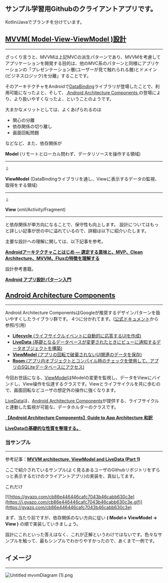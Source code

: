 ## サンプル学習用Githubのクライアントアプリです。
Kotlin/Javaでブランチを分けています。

## [MVVM( Model-View-ViewModel )設計](https://ja.wikipedia.org/wiki/Model_View_ViewModel)
***

ざっくり言うと、MVVMは上記MVCの派生パターンであり、MVVMを考慮してアプリケーションを開発する目的は、他のMVC系のパターンと同様にアプリケーションの「プレゼンテーション層(ユーザーが見て触れられる層)とドメイン(ビジネスロジック)を分離」することです。

そのアーキテクチャをAndroidで[DataBinding](https://developer.android.com/topic/libraries/data-binding/?hl=ja)ライブラリが登場したことで、利用可能になったよと、そして、[ Android Architecture Components ](https://developer.android.com/topic/libraries/architecture/)の登場により、より扱いやすくなったよ、ということのようです。

大まかなメリットとしては、よくあげられるのは

- 関心の分離
- 依存関係の切り離し
- 画面回転問題

などなど、また、依存関係が

**Model**
(リモートとローカル問わず、データリソースを操作する領域)
***

⇩

**ViewModel**
(DataBindingライブラリを通し、Viewに表示するデータの監視、取得をする領域)
***

⇩

**View**
(xml/Activity/Fragment)
***

と依存関係が単方向になることで、保守性も向上します。
設計についてはもっと詳しい記事が世の中に溢れているので、詳細は以下に紹介いたします。

主要な設計への理解に関しては、以下記事を参考。

**[Androidアーキテクチャことはじめ ― 選定する意味と、MVP、Clean Architecture、MVVM、Fluxの特徴を理解する](https://employment.en-japan.com/engineerhub/entry/2018/01/17/110000)**

設計参考書籍。

**[Android アプリ設計パターン入門](https://peaks.cc/books/architecture_patterns)**

## [Android Architecture Components](https://developer.android.com/topic/libraries/architecture/)
***

Android Architecture ComponentsはGoogleが推奨するデザインパターンを扱いやすくしたライブラリ群です。
4つに分かれてます。([公式ドキュメント](https://developer.android.com/topic/libraries/architecture/)から参照/引用)

- [**Lifecycle** (ライフサイクルイベントに自動的に応答するUIを作成)](https://developer.android.com/topic/libraries/architecture/lifecycle)
- [**LiveData** (基礎となるデータベースが変更されたときにビューに通知するデータオブジェクトを構築)](https://developer.android.com/topic/libraries/architecture/livedata)
- [**ViewModel** (アプリの回転で破棄されないUI関連のデータを保存)](https://developer.android.com/topic/libraries/architecture/viewmodel)
- [**Room** (アプリ内オブジェクトとコンパイル時のチェックを使用して、アプリのSQLiteデータベースにアクセス)](https://developer.android.com/topic/libraries/architecture/room)



今回お世話になる、[ViewModel](https://developer.android.com/topic/libraries/architecture/viewmodel)はModelの変更を監視し、データをViewにバインドし、View操作を伝達するクラスです。Viewとライフサイクルを共に歩むので、画面回転などユーザの想定外の操作に強くなります。

[LiveData](https://developer.android.com/topic/libraries/architecture/livedata)は、[Android Architecture Components](https://developer.android.com/topic/libraries/architecture/)が提供する、ライフサイクルと連動した監視が可能な、データホルダーのクラスです。

**[【Android Architecture Components】Guide to App Architecture 和訳](https://qiita.com/oya-t/items/e4f65ec42de9ee65d6f1)**

**[LiveDataの基礎的な性質を整理する。](https://qiita.com/nukka123/items/f7af4445d737c821c24c)**

### 当サンプル
***

参考記事：**[MVVM architecture, ViewModel and LiveData (Part 1)](https://proandroiddev.com/mvvm-architecture-viewmodel-and-livedata-part-1-604f50cda1)**

ここで紹介されているサンプル(よく見るあるユーザのGithubリポジトリをずらっと表示するだけのクライアントアプリ)の実装を、真似してます。

これだけ

[![https://gyazo.com/cb86e446446cafc7043b46cabb630c3e](https://i.gyazo.com/cb86e446446cafc7043b46cabb630c3e.gif)](https://gyazo.com/cb86e446446cafc7043b46cabb630c3e)


まず、当たり前ですが、依存関係のない方向に従い **( Model-> ViewModel -> View )** の順で実装していきましょう。

設計にこれといった答えはなく、これが正解というわけではないです。色々なサンプルを触って、最もシンプルでわかりやすかったので、あくまで一例です。

## **イメージ**
***

![Untitled mvvmDiagram (1).png](https://qiita-image-store.s3.amazonaws.com/0/187392/baa44dbe-c9bf-6f77-66c0-c5501bc74112.png)

